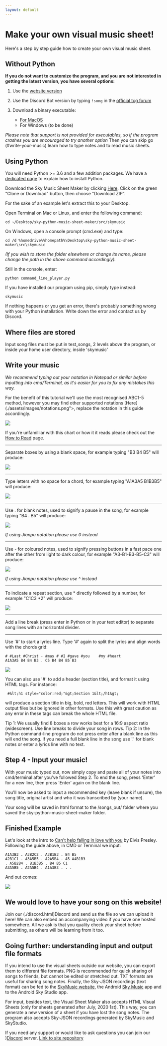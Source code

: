 ```yaml
---
layout: default
---
```


# Make your own visual music sheet!

Here's a step by step guide how to create your own visual music sheet.

## Without Python

**If you do not want to customize the program, and you are not interested in getting the latest version, you have several options:**

1. Use the [website version](https://jmmelko.pythonanywhere.com/)
2. Use the Discord Bot version by typing `!song` in the [official tcg forum](https://discord.gg/thatskygame)
3. Download a binary executable:

	- [For MacOS](./binaries/SkyMusicSheetMaker_MacOS.zip)
	- For Windows (to be done)

*Please note that support is not provided for executables, so if the program crashes you are encouraged to try another option*
Then you can skip go (#write-your-music) learn how to type notes and to read music sheets.</a>

## Using Python

You will need Python >= 3.6 and a few addition packages. We have a [dedicated page](./install-python.html) to explain how to install Python.

Download the Sky Music Sheet Maker by clicking [Here](https://github.com/sky-music/sky-python-music-sheet-maker"). Click on the green "Clone or Download" button, then choose "Download ZIP".

For the sake of an example let's extract this to your Desktop.

Open Terminal on Mac or Linux, and enter the following command:

    cd ~/Desktop/sky-python-music-sheet-maker/src/skymusic

On Windows, open a console prompt (cmd.exe) and type:

    cd /d %homedrive%%homepath%\Desktop\sky-python-music-sheet-maker\src\skymusic

*(If you wish to store the folder elsewhere or change its name, please change the path in the above command accordingly).*

Still in the console, enter:

    python command_line_player.py

If you have installed our program using pip, simply type instead:

    skymusic

If nothing happens or you get an error, there's probably something wrong with your Python installation. Write down the error and contact us by Discord.

## Where files are stored

Input song files must be put in test_songs, 2 levels above the program, or inside your home user directory, inside 'skymusic'

## Write your music

 *We recommend typing out your notation in Notepad or similar before inputting into cmd/Terminal, as it's easier for you to fix any mistakes this way.*

For the benefit of this tutorial we'll use the most recognised ABC1-5 method, however you may find other supported notations [Here](./assets/images/notations.png">, replace the notation in this guide accordingly.

<img src="./assets/images/Chart.jpg">

If you're unfamilliar with this chart or how it it reads please check out the [How to Read](./how-to-read.html) page.

_____________

Separate boxes by using a blank space, for example typing "B3 B4 B5" will produce:

<img src="./assets/images/notespaces.png">

_____________

Type letters with no space for a chord, for example typing "A1A3A5 B1B3B5" will produce:

<img src="./assets/images/chords.png">

_____________

Use . for blank notes, used to signify a pause in the song, for example typing "B4 . B5" will produce:

<img src="./assets/images/space.png">

*If using Jianpu notation please use 0 instead*

_____________

Use - for coloured notes, used to signify pressing buttons in a fast pace one after the other from light to dark colour, for example "A3-B1-B3-B5-C3" will produce:

<img src="./assets/images/colourednotes.JPG">

*If using Jianpu notation please use ^ instead*

_____________

To indicate a repeat section, use * directly followed by a number, for example "C1C3 *2" will produce:

<img src="./assets/images/Repeat.JPG">

_____________

Add a line break (press enter in Python or in your text editor) to separate song lines with an horizontal divider.

_____________

Use '#' to start a lyrics line. Type '#' again to split the lyrics and align words with the chords grid: 

    # #Last #Christ - #mas # #I #gave #you    #my #heart
    A1A3A5 B4 B4 B3 . C5 B4 B4 B5 B3

<img src="./assets/images/Comments.PNG">

You can also use '#' to add a header (section title), and format it using HTML tags. For instance:

     #&lt;h1 style="color:red;"&gt;Section 1&lt;/h1&gt;
 
 will produce a section title in big, bold, red letters. This will work with HTML output files but be ignored in other formats.
Use this with great caution as any error in these tags can break the whole HTML file. 

Tip 1: We usually find 8 boxes a row works best for a 16:9 aspect ratio (widescreen). Use line breaks to divide your song in rows.
Tip 2: In the Python command-line program do not press enter after a blank line as this will end the song. If you need a full blank line in the song use '.' for blank notes or enter a lyrics line with no text.

## Step 4 - Input your music!

With your music typed out, now simply copy and paste all of your notes into cmd/terminal after you've followed Step 2.
To end the song, press 'Enter' for a new line, then press 'Enter' again on the blank line.

You'll now be asked to input a recommended key (leave blank if unsure), the song title, original artist and who it was transcribed by (your name).

Your song will be saved in html format to the /songs_out/ folder where you saved the sky-python-music-sheet-maker folder.

## Finished Example

Let's look at the intro to [Can't help falling in love with you](./songs/Cant-Help-Falling-in-Love-Intro.html) by Elvis Presley.
Following the guide above, in CMD or Terminal we input:

    A1A3B3 . A3B2C2 . A3B1B3 . B4 B5
    A2B1C1 . A3A5B5 . A2A5B4 . A5 A4B1B3
    . A5B2B4 . B1B3B5 . B4 B5 C1
    A3A5B5 . A2A5B4 . A1A3B3 . . .

And out comes:

<img src="./assets/images/finishedexample.JPG">

## We would love to have your song on this website!
Join our (./discord.html)Discord</a> and send us the file so we can upload it here! We can also embed an accompanying video if you have one hosted somewhere.
All we ask is that you quality check your sheet before submitting, as others will be learning from it too.

## Going further: understanding input and output file formats

If you intend to use the visual sheets outside our website, you can export them to different file formats. PNG is recommended for quick sharing of songs to friends, but cannot be edited or stretched out. TXT formats are useful for sharing song notes.
Finally, the Sky-JSON recordings (text format) can be fed to the [SkyMusic website](http://sky-music.herokuapp.com), the Android [Sky Music](https://play.google.com/store/apps/details?id=com.herokuapp.sky_music.twa) app and to the Android Sky Studio app.


For input, besides text, the Visual Sheet Maker also accepts HTML Visual Sheets (only for sheets generated after July, 2020 1st). This way, you can generate a new version of a sheet if you have lost the song notes.
The program also accepts Sky-JSON recordings generated by SkyMusic and SkyStudio.


If you need any support or would like to ask questions you can join our )[Discord](./discord.html) server.
[Link to site repository](https://github.com/sky-music/sky-music.github.io)
